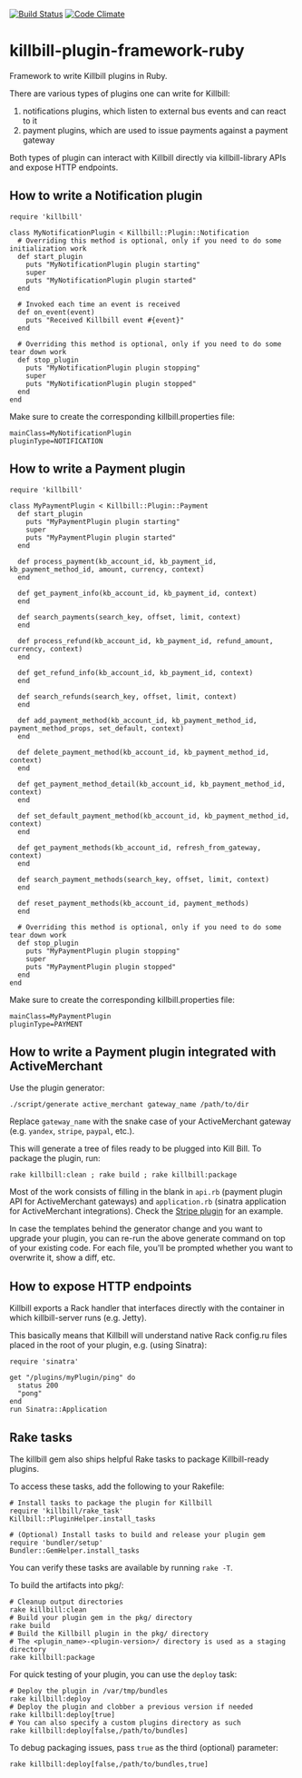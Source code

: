 [![Build Status](https://travis-ci.org/killbill/killbill-plugin-framework-ruby.png)](https://travis-ci.org/killbill/killbill-plugin-framework-ruby)
[![Code Climate](https://codeclimate.com/github/killbill/killbill-plugin-framework-ruby.png)](https://codeclimate.com/github/killbill/killbill-plugin-framework-ruby)

killbill-plugin-framework-ruby
==============================

Framework to write Killbill plugins in Ruby.

There are various types of plugins one can write for Killbill:

1. notifications plugins, which listen to external bus events and can react to it
2. payment plugins, which are used to issue payments against a payment gateway

Both types of plugin can interact with Killbill directly via killbill-library APIs and expose HTTP endpoints.

How to write a Notification plugin
----------------------------------

    require 'killbill'

    class MyNotificationPlugin < Killbill::Plugin::Notification
      # Overriding this method is optional, only if you need to do some initialization work
      def start_plugin
        puts "MyNotificationPlugin plugin starting"
        super
        puts "MyNotificationPlugin plugin started"
      end

      # Invoked each time an event is received
      def on_event(event)
        puts "Received Killbill event #{event}"
      end

      # Overriding this method is optional, only if you need to do some tear down work
      def stop_plugin
        puts "MyNotificationPlugin plugin stopping"
        super
        puts "MyNotificationPlugin plugin stopped"
      end
    end

Make sure to create the corresponding killbill.properties file:

    mainClass=MyNotificationPlugin
    pluginType=NOTIFICATION

How to write a Payment plugin
-----------------------------

    require 'killbill'

    class MyPaymentPlugin < Killbill::Plugin::Payment
      def start_plugin
        puts "MyPaymentPlugin plugin starting"
        super
        puts "MyPaymentPlugin plugin started"
      end

      def process_payment(kb_account_id, kb_payment_id, kb_payment_method_id, amount, currency, context)
      end

      def get_payment_info(kb_account_id, kb_payment_id, context)
      end

      def search_payments(search_key, offset, limit, context)
      end

      def process_refund(kb_account_id, kb_payment_id, refund_amount, currency, context)
      end

      def get_refund_info(kb_account_id, kb_payment_id, context)
      end

      def search_refunds(search_key, offset, limit, context)
      end

      def add_payment_method(kb_account_id, kb_payment_method_id, payment_method_props, set_default, context)
      end

      def delete_payment_method(kb_account_id, kb_payment_method_id, context)
      end

      def get_payment_method_detail(kb_account_id, kb_payment_method_id, context)
      end

      def set_default_payment_method(kb_account_id, kb_payment_method_id, context)
      end

      def get_payment_methods(kb_account_id, refresh_from_gateway, context)
      end

      def search_payment_methods(search_key, offset, limit, context)
      end

      def reset_payment_methods(kb_account_id, payment_methods)
      end

      # Overriding this method is optional, only if you need to do some tear down work
      def stop_plugin
        puts "MyPaymentPlugin plugin stopping"
        super
        puts "MyPaymentPlugin plugin stopped"
      end
    end

Make sure to create the corresponding killbill.properties file:

    mainClass=MyPaymentPlugin
    pluginType=PAYMENT


How to write a Payment plugin integrated with ActiveMerchant
------------------------------------------------------------

Use the plugin generator:

    ./script/generate active_merchant gateway_name /path/to/dir

Replace `gateway_name` with the snake case of your ActiveMerchant gateway (e.g. `yandex`, `stripe`, `paypal`, etc.).

This will generate a tree of files ready to be plugged into Kill Bill. To package the plugin, run:

    rake killbill:clean ; rake build ; rake killbill:package

Most of the work consists of filling in the blank in `api.rb` (payment plugin API for ActiveMerchant gateways) and `application.rb` (sinatra application for ActiveMerchant integrations). Check the [Stripe plugin](https://github.com/killbill/killbill-stripe-plugin) for an example.

In case the templates behind the generator change and you want to upgrade your plugin, you can re-run the above
generate command on top of your existing code. For each file, you'll be prompted whether you want to overwrite it, show a
diff, etc.


How to expose HTTP endpoints
----------------------------

Killbill exports a Rack handler that interfaces directly with the container in which killbill-server runs (e.g. Jetty).

This basically means that Killbill will understand native Rack config.ru files placed in the root of your plugin, e.g. (using Sinatra):

    require 'sinatra'

    get "/plugins/myPlugin/ping" do
      status 200
      "pong"
    end
    run Sinatra::Application


Rake tasks
----------

The killbill gem also ships helpful Rake tasks to package Killbill-ready plugins.

To access these tasks, add the following to your Rakefile:

    # Install tasks to package the plugin for Killbill
    require 'killbill/rake_task'
    Killbill::PluginHelper.install_tasks

    # (Optional) Install tasks to build and release your plugin gem
    require 'bundler/setup'
    Bundler::GemHelper.install_tasks

You can verify these tasks are available by running `rake -T`.

To build the artifacts into pkg/:

    # Cleanup output directories
    rake killbill:clean
    # Build your plugin gem in the pkg/ directory
    rake build
    # Build the Killbill plugin in the pkg/ directory
    # The <plugin_name>-<plugin-version>/ directory is used as a staging directory
    rake killbill:package

For quick testing of your plugin, you can use the `deploy` task:

    # Deploy the plugin in /var/tmp/bundles
    rake killbill:deploy
    # Deploy the plugin and clobber a previous version if needed
    rake killbill:deploy[true]
    # You can also specify a custom plugins directory as such
    rake killbill:deploy[false,/path/to/bundles]

To debug packaging issues, pass `true` as the third (optional) parameter:

    rake killbill:deploy[false,/path/to/bundles,true]

